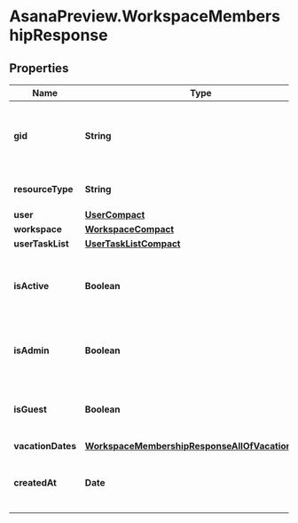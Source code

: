 # AsanaPreview.WorkspaceMembershipResponse

## Properties

Name | Type | Description | Notes
------------ | ------------- | ------------- | -------------
**gid** | **String** | Globally unique identifier of the resource, as a string. | [optional] [readonly] 
**resourceType** | **String** | The base type of this resource. | [optional] [readonly] 
**user** | [**UserCompact**](UserCompact.md) |  | [optional] 
**workspace** | [**WorkspaceCompact**](WorkspaceCompact.md) |  | [optional] 
**userTaskList** | [**UserTaskListCompact**](UserTaskListCompact.md) |  | [optional] 
**isActive** | **Boolean** | Reflects if this user still a member of the workspace. | [optional] [readonly] 
**isAdmin** | **Boolean** | Reflects if this user is an admin of the workspace. | [optional] [readonly] 
**isGuest** | **Boolean** | Reflects if this user is a guest of the workspace. | [optional] [readonly] 
**vacationDates** | [**WorkspaceMembershipResponseAllOfVacationDates**](WorkspaceMembershipResponseAllOfVacationDates.md) |  | [optional] 
**createdAt** | **Date** | The time at which this resource was created. | [optional] [readonly] 


